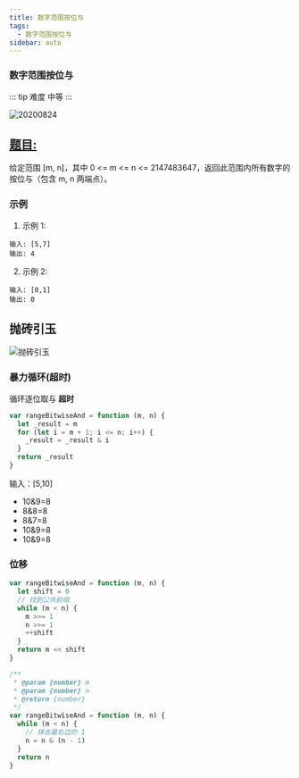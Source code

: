 ```yaml
---
title: 数字范围按位与
tags:
  - 数字范围按位与
sidebar: auto
---
```


### 数字范围按位与

::: tip 难度
中等
:::

![20200824](http://qiniu.gaowenju.com/leecode/banner/20200824.jpg)

## [题目:](https://leetcode-cn.com/problems/bitwise-and-of-numbers-range/)

给定范围 [m, n]，其中 0 <= m <= n <= 2147483647，返回此范围内所有数字的按位与（包含 m, n 两端点）。

### 示例

1. 示例 1:

```
输入: [5,7]
输出: 4
```

2. 示例 2:

```
输入: [0,1]
输出: 0
```

## 抛砖引玉

![抛砖引玉](http://qiniu.gaowenju.com/leecode/20200824.png)

### 暴力循环(超时)

循环逐位取与
**超时**

```javascript
var rangeBitwiseAnd = function (m, n) {
  let _result = m
  for (let i = m + 1; i <= n; i++) {
    _result = _result & i
  }
  return _result
}
```

输入：[5,10]

- 10&9=8
- 8&8=8
- 8&7=8
- 10&9=8
- 10&9=8

### 位移

```javascript
var rangeBitwiseAnd = function (m, n) {
  let shift = 0
  // 找到公共前缀
  while (m < n) {
    m >>= 1
    n >>= 1
    ++shift
  }
  return m << shift
}
```

```javascript
/**
 * @param {number} m
 * @param {number} n
 * @return {number}
 */
var rangeBitwiseAnd = function (m, n) {
  while (m < n) {
    // 抹去最右边的 1
    n = n & (n - 1)
  }
  return n
}
```
